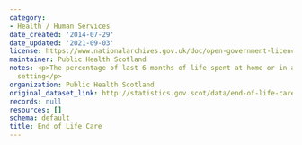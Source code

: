 ```yaml
---
category:
- Health / Human Services
date_created: '2014-07-29'
date_updated: '2021-09-03'
license: https://www.nationalarchives.gov.uk/doc/open-government-licence/version/3/
maintainer: Public Health Scotland
notes: <p>The percentage of last 6 months of life spent at home or in a community
  setting</p>
organization: Public Health Scotland
original_dataset_link: http://statistics.gov.scot/data/end-of-life-care
records: null
resources: []
schema: default
title: End of Life Care
---
```

